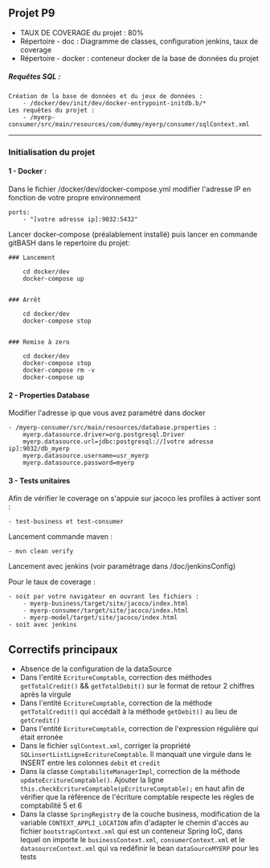 ## Projet P9
* TAUX DE COVERAGE du projet : 80%
* Répertoire - doc : Diagramme de classes, configuration jenkins, taux de coverage
* Répertoire - docker : conteneur docker de la base de données du projet
##### Requêtes SQL :
    Création de la base de données et du jeux de données : 
        - /docker/dev/init/dev/docker-entrypoint-initdb.b/*
    Les requêtes du projet :
        - /myerp-consumer/src/main/resources/com/dummy/myerp/consumer/sqlContext.xml
---
### Initialisation du projet

#### 1 - Docker :
Dans le fichier /docker/dev/docker-compose.yml modifier l'adresse IP en fonction de votre propre environnement

    ports:
        - "[votre adresse ip]:9032:5432"

Lancer docker-compose (préalablement installé) puis lancer en commande gitBASH dans le repertoire du projet:
 
    ### Lancement
    
        cd docker/dev
        docker-compose up
    
    
    ### Arrêt
    
        cd docker/dev
        docker-compose stop
    
    
    ### Remise à zero
    
        cd docker/dev
        docker-compose stop
        docker-compose rm -v
        docker-compose up

#### 2 - Properties Database
Modifier l'adresse ip que vous avez paramétré dans docker

    - /myerp-consumer/src/main/resources/database.properties :
        myerp.datasource.driver=org.postgresql.Driver
        myerp.datasource.url=jdbc:postgresql://[votre adresse ip]:9032/db_myerp
        myerp.datasource.username=usr_myerp
        myerp.datasource.password=myerp
        
#### 3 - Tests unitaires
Afin de vérifier le coverage on s'appuie sur jacoco
les profiles à activer sont :
    
    - test-business et test-consumer
    

Lancement commande maven :

    - mvn clean verify

Lancement avec jenkins (voir paramétrage dans /doc/jenkinsConfig)

Pour le taux de coverage :

    - soit par votre navigateur en ouvrant les fichiers :
        - myerp-business/target/site/jacoco/index.html
        - myerp-consumer/target/site/jacoco/index.html
        - myerp-model/target/site/jacoco/index.html
    - soit avec jenkins


## Correctifs principaux
*   Absence de la configuration de la dataSource
*   Dans l'entité `EcritureComptable`, correction des méthodes `getTotalCredit()` && `getTotalDebit()` sur le format de retour 2 chiffres après la virgule
*   Dans l'entité `EcritureComptable`, correction de la méthode `getTotalCredit()` qui accédait à la méthode `getDebit()` au lieu de `getCredit()`
*   Dans l'entité `EcritureComptable`, correction de l'expression régulière qui était erronée
*   Dans le fichier `sqlContext.xml`, corriger la propriété `SQLinsertListLigneEcritureComptable`. Il manquait une virgule dans le INSERT entre les colonnes `debit` et `credit`
*   Dans la classe `ComptabiliteManagerImpl`, correction de la méthode `updateEcritureComptable()`. Ajouter la ligne `this.checkEcritureComptable(pEcritureComptable);` en haut afin de vérifier que la référence de l'écriture comptable respecte les règles de comptabilité 5 et 6
*   Dans la classe `SpringRegistry` de la couche business, modification de la variable `CONTEXT_APPLI_LOCATION` afin d'adapter le chemin d'accès au fichier `bootstrapContext.xml` qui est un conteneur Spring IoC, dans lequel on importe le `businessContext.xml`, `consumerContext.xml` et le `datasourceContext.xml` qui va redéfinir le bean `dataSourceMYERP` pour les tests